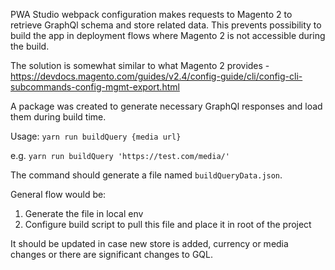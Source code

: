 PWA Studio webpack configuration makes requests to Magento 2 to retrieve GraphQl schema and store related data.
This prevents possibility to build the app in deployment flows where Magento 2 is not accessible during the build.

The solution is somewhat similar to what Magento 2 provides - https://devdocs.magento.com/guides/v2.4/config-guide/cli/config-cli-subcommands-config-mgmt-export.html

A package was created to generate necessary GraphQl responses and load them during build time.

Usage:
`yarn run buildQuery {media url}`

e.g.
`yarn run buildQuery 'https://test.com/media/'`

The command should generate a file named `buildQueryData.json`.

General flow would be:
1. Generate the file in local env
2. Configure build script to pull this file and place it in root of the project

It should be updated in case new store is added, currency or media changes or there are significant changes to GQL.
